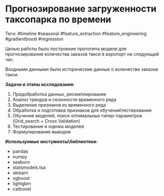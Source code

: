 # Прогнозирование загруженности таксопарка по времени

Теги: #timeline #seasonal #feature_extraction #feature_engineering #gradientboost #regression

Целью работы было построение прототипа модели для прогнозирования количества заказов такси в аэропорт на следующий час.

Входными данными были исторические данные о количестве заказов такси.

**Задачи и этапы исследования:**
1. Предобработка данных, ресемплирование
2. Анализ трендов и сезонности временного ряда
3. Выделение признаков из временного ряда
4. Обработка и подготовка признаков для обучения\тестирования
5. Обучение моделей, поиск оптимальных гипер-параметров (Grid_search + Cross Validation)
6. Тестирование и оценка моделей
7. Формулирование выводов

**Используемые инстументы\библиотеки:**
- pandas
- numpy
- seaborn
- statsmodels.tsa
- sklearn
- xgboost
- lightgbm
- catboost